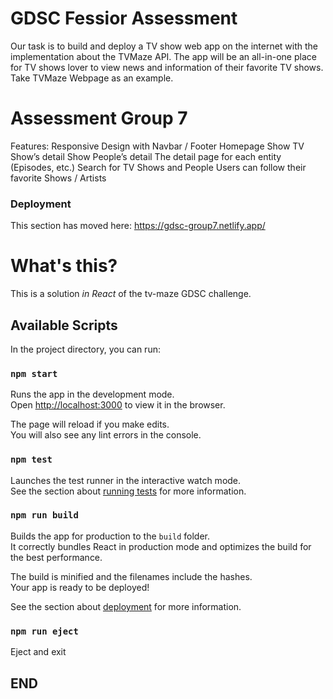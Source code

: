 # GDSC Fessior Assessment

Our task is to build and deploy a TV show web app on the internet with the implementation about the TVMaze API. The app will be an all-in-one place for TV shows lover to view news and information of their favorite TV shows. Take TVMaze Webpage as an example.

# Assessment Group 7

Features:
Responsive Design with Navbar / Footer
Homepage
Show TV Show’s detail
Show People’s detail
The detail page for each entity (Episodes, etc.)
Search for TV Shows and People
Users can follow their favorite Shows / Artists

### Deployment

This section has moved here: https://gdsc-group7.netlify.app/


# What's this?

This is a solution _in React_  of the tv-maze GDSC challenge.


## Available Scripts

In the project directory, you can run:

### `npm start`

Runs the app in the development mode.<br />
Open [http://localhost:3000](http://localhost:3000) to view it in the browser.

The page will reload if you make edits.<br />
You will also see any lint errors in the console.

### `npm test`

Launches the test runner in the interactive watch mode.<br />
See the section about [running tests](https://facebook.github.io/create-react-app/docs/running-tests) for more information.

### `npm run build`

Builds the app for production to the `build` folder.<br />
It correctly bundles React in production mode and optimizes the build for the best performance.

The build is minified and the filenames include the hashes.<br />
Your app is ready to be deployed!

See the section about [deployment](https://facebook.github.io/create-react-app/docs/deployment) for more information.

### `npm run eject`

Eject and exit

## END
